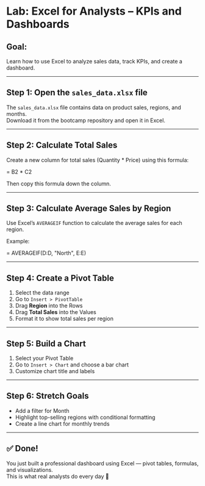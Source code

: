 # Lab: Excel for Analysts – KPIs and Dashboards

## Goal:
Learn how to use Excel to analyze sales data, track KPIs, and 
create a dashboard.

---

## Step 1: Open the `sales_data.xlsx` file

The `sales_data.xlsx` file contains data on product sales, 
regions, and months.  
Download it from the bootcamp repository and open it in Excel.

---

## Step 2: Calculate Total Sales

Create a new column for total sales (Quantity * Price) using 
this formula:

= B2 * C2

Then copy this formula down the column.

---

## Step 3: Calculate Average Sales by Region

Use Excel’s `AVERAGEIF` function to calculate the average sales 
for each region.

Example:

= AVERAGEIF(D:D, "North", E:E)

---

## Step 4: Create a Pivot Table

1. Select the data range  
2. Go to `Insert > PivotTable`  
3. Drag **Region** into the Rows  
4. Drag **Total Sales** into the Values  
5. Format it to show total sales per region

---

## Step 5: Build a Chart

1. Select your Pivot Table  
2. Go to `Insert > Chart` and choose a bar chart  
3. Customize chart title and labels

---

## Step 6: Stretch Goals

- Add a filter for Month  
- Highlight top-selling regions with conditional formatting  
- Create a line chart for monthly trends

---

## ✅ Done!

You just built a professional dashboard using Excel — pivot 
tables, formulas, and visualizations.  
This is what real analysts do every day 💜


